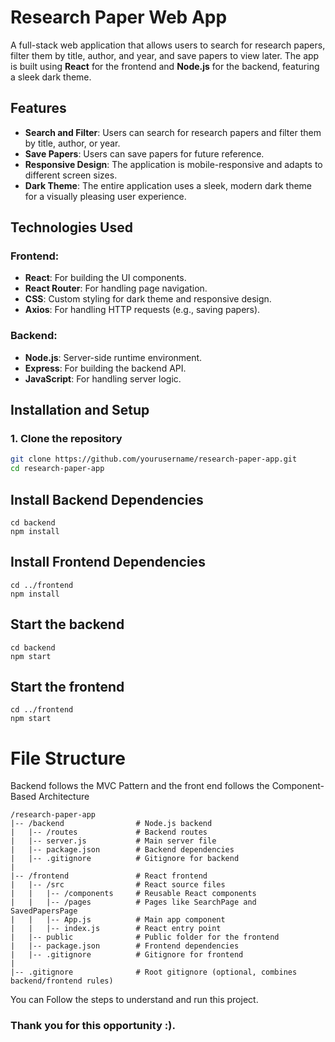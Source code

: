 # Research Paper Web App

A full-stack web application that allows users to search for research papers, filter them by title, author, and year, and save papers to view later. The app is built using **React** for the frontend and **Node.js** for the backend, featuring a sleek dark theme.

## Features

- **Search and Filter**: Users can search for research papers and filter them by title, author, or year.
- **Save Papers**: Users can save papers for future reference.
- **Responsive Design**: The application is mobile-responsive and adapts to different screen sizes.
- **Dark Theme**: The entire application uses a sleek, modern dark theme for a visually pleasing user experience.

## Technologies Used

### Frontend:

- **React**: For building the UI components.
- **React Router**: For handling page navigation.
- **CSS**: Custom styling for dark theme and responsive design.
- **Axios**: For handling HTTP requests (e.g., saving papers).

### Backend:

- **Node.js**: Server-side runtime environment.
- **Express**: For building the backend API.
- **JavaScript**: For handling server logic.

## Installation and Setup

### 1. Clone the repository

```bash
git clone https://github.com/yourusername/research-paper-app.git
cd research-paper-app
```

## Install Backend Dependencies

```
cd backend
npm install

```

## Install Frontend Dependencies

```
cd ../frontend
npm install

```

## Start the backend

```
cd backend
npm start

```

## Start the frontend

```
cd ../frontend
npm start

```

# File Structure

Backend follows the MVC Pattern and the front end follows the Component-Based Architecture

```
/research-paper-app
|-- /backend                # Node.js backend
|   |-- /routes             # Backend routes
|   |-- server.js           # Main server file
|   |-- package.json        # Backend dependencies
|   |-- .gitignore          # Gitignore for backend
|
|-- /frontend               # React frontend
|   |-- /src                # React source files
|   |   |-- /components     # Reusable React components
|   |   |-- /pages          # Pages like SearchPage and SavedPapersPage
|   |   |-- App.js          # Main app component
|   |   |-- index.js        # React entry point
|   |-- public              # Public folder for the frontend
|   |-- package.json        # Frontend dependencies
|   |-- .gitignore          # Gitignore for frontend
|
|-- .gitignore              # Root gitignore (optional, combines backend/frontend rules)

```

You can Follow the steps to understand and run this project.

### Thank you for this opportunity :).
